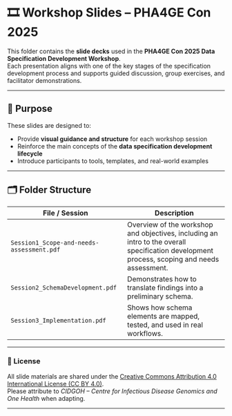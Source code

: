 # 🎞️ Workshop Slides – PHA4GE Con 2025

This folder contains the **slide decks** used in the **PHA4GE Con 2025 Data Specification Development Workshop**.  
Each presentation aligns with one of the key stages of the specification development process and supports guided discussion, group exercises, and facilitator demonstrations.

---

## 🧭 Purpose

These slides are designed to:
- Provide **visual guidance and structure** for each workshop session  
- Reinforce the main concepts of the **data specification development lifecycle**  
- Introduce participants to tools, templates, and real-world examples  

---

## 🗂️ Folder Structure

| **File / Session** | **Description** |
|--------------------|-----------------|
| `Session1_Scope-and-needs-assessment.pdf` | Overview of the workshop and objectives, including an intro to the overall specification development process, scoping and needs assessment. |
| `Session2_SchemaDevelopment.pdf` | Demonstrates how to translate findings into a preliminary schema. |
| `Session3_Implementation.pdf` | Shows how schema elements are mapped, tested, and used in real workflows. |

---

### 🧾 License
All slide materials are shared under the [Creative Commons Attribution 4.0 International License (CC BY 4.0)](https://creativecommons.org/licenses/by/4.0/).  
Please attribute to *CIDGOH – Centre for Infectious Disease Genomics and One Health* when adapting.

---
